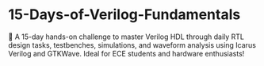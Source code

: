 # 15-Days-of-Verilog-Fundamentals
🚀 A 15-day hands-on challenge to master Verilog HDL through daily RTL design tasks, testbenches, simulations, and waveform analysis using Icarus Verilog and GTKWave. Ideal for ECE students and hardware enthusiasts!
